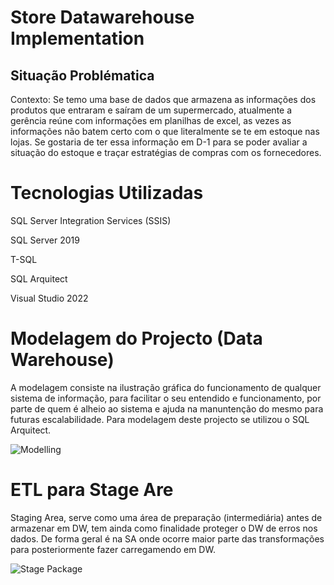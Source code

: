 # Store Datawarehouse Implementation
## Situação Problématica

Contexto:
Se temo uma base de dados que armazena as informações dos produtos que entraram e saíram de um supermercado, atualmente a gerência reúne com informações em planilhas de excel, as vezes as informações não batem certo
com o que literalmente se te em estoque nas lojas. 
Se gostaria de ter essa informação em D-1 para se poder avaliar a situação do estoque e traçar estratégias de compras com os fornecedores.

# Tecnologias Utilizadas
SQL Server Integration Services (SSIS)

SQL Server 2019

T-SQL 

SQL Arquitect

Visual Studio 2022

# Modelagem do Projecto (Data Warehouse)

A modelagem consiste na ilustração gráfica do funcionamento de qualquer sistema de informação, para facilitar o seu entendido e funcionamento, por parte de quem é alheio ao sistema e ajuda na manuntenção do mesmo para futuras escalabilidade. Para modelagem deste projecto se utilizou o SQL Arquitect.

![Modelling](https://github.com/ffquindala/store_datawarehouse_implentation/assets/80399273/f10c3d48-5828-4c6f-ab91-a3cd8478095a)

# ETL para Stage Are

Staging Area, serve como uma área de preparação (intermediária) antes de armazenar em DW, tem ainda como finalidade proteger o DW de erros nos dados. De forma geral é na SA onde ocorre maior parte das transformações para posteriormente fazer carregamendo em DW.

![Stage Package](https://github.com/ffquindala/store_datawarehouse_implentation/assets/80399273/cb59f7af-9bde-4e1f-8791-eff88747ecb5)



